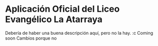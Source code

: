 # Aplicación Oficial del Liceo Evangélico La Atarraya

Debería de haber una buena descripción aquí, pero no la hay. :c
Coming soon
Cambios porque no